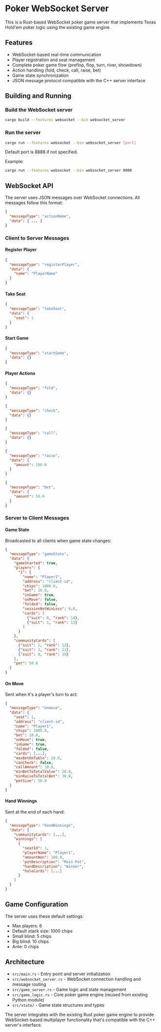 # Poker WebSocket Server

This is a Rust-based WebSocket poker game server that implements Texas Hold'em poker logic using the existing game engine.

## Features

- WebSocket-based real-time communication
- Player registration and seat management
- Complete poker game flow (preflop, flop, turn, river, showdown)
- Action handling (fold, check, call, raise, bet)
- Game state synchronization
- JSON message protocol compatible with the C++ server interface

## Building and Running

### Build the WebSocket server
```bash
cargo build --features websocket --bin websocket_server
```

### Run the server
```bash
cargo run --features websocket --bin websocket_server [port]
```

Default port is 8888 if not specified.

Example:
```bash
cargo run --features websocket --bin websocket_server 9000
```

## WebSocket API

The server uses JSON messages over WebSocket connections. All messages follow this format:

```json
{
  "messageType": "actionName",
  "data": { ... }
}
```

### Client to Server Messages

#### Register Player
```json
{
  "messageType": "registerPlayer",
  "data": {
    "name": "PlayerName"
  }
}
```

#### Take Seat
```json
{
  "messageType": "takeSeat",
  "data": {
    "seat": 1
  }
}
```

#### Start Game
```json
{
  "messageType": "startGame",
  "data": {}
}
```

#### Player Actions
```json
{
  "messageType": "fold",
  "data": {}
}
```

```json
{
  "messageType": "check",
  "data": {}
}
```

```json
{
  "messageType": "call",
  "data": {}
}
```

```json
{
  "messageType": "raise",
  "data": {
    "amount": 100.0
  }
}
```

```json
{
  "messageType": "bet",
  "data": {
    "amount": 50.0
  }
}
```

### Server to Client Messages

#### Game State
Broadcasted to all clients when game state changes:
```json
{
  "messageType": "gameState",
  "data": {
    "gameStarted": true,
    "players": {
      "1": {
        "name": "Player1",
        "address": "client-id",
        "chips": 1000.0,
        "bet": 10.0,
        "inGame": true,
        "onMove": false,
        "folded": false,
        "sessionNetWinLoss": 0.0,
        "cards": [
          {"suit": 0, "rank": 14},
          {"suit": 1, "rank": 13}
        ]
      }
    },
    "communityCards": [
      {"suit": 2, "rank": 12},
      {"suit": 3, "rank": 11},
      {"suit": 0, "rank": 10}
    ],
    "pot": 50.0
  }
}
```

#### On Move
Sent when it's a player's turn to act:
```json
{
  "messageType": "onmove",
  "data": {
    "seat": 1,
    "address": "client-id",
    "name": "Player1",
    "chips": 1000.0,
    "bet": 10.0,
    "onMove": true,
    "inGame": true,
    "folded": false,
    "cards": [...],
    "maxBetOnTable": 20.0,
    "canCheck": false,
    "callAmount": 10.0,
    "minBetToTotalValue": 20.0,
    "minRaiseToTotalBet": 30.0,
    "potSize": 50.0
  }
}
```

#### Hand Winnings
Sent at the end of each hand:
```json
{
  "messageType": "handWinnings",
  "data": {
    "communityCards": [...],
    "winnings": [
      {
        "seatId": 1,
        "playerName": "Player1",
        "amountWon": 100.0,
        "potDescription": "Main Pot",
        "handDescription": "Winner",
        "holeCards": [...]
      }
    ]
  }
}
```

## Game Configuration

The server uses these default settings:
- Max players: 6
- Default stack size: 1000 chips
- Small blind: 5 chips
- Big blind: 10 chips
- Ante: 0 chips

## Architecture

- `src/main.rs` - Entry point and server initialization
- `src/websocket_server.rs` - WebSocket connection handling and message routing
- `src/game_server.rs` - Game logic and state management
- `src/game_logic.rs` - Core poker game engine (reused from existing Python module)
- `src/state/` - Game state structures and types

The server integrates with the existing Rust poker game engine to provide WebSocket-based multiplayer functionality that's compatible with the C++ server's interface.